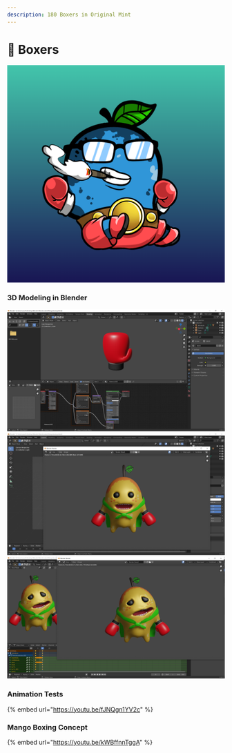 ```yaml
---
description: 180 Boxers in Original Mint
---
```


# 🥊 Boxers

![](../../../.gitbook/assets/mh516.png)

### 3D Modeling in Blender

![](<../../../.gitbook/assets/image (13) (1).png>)![](<../../../.gitbook/assets/image (14) (1).png>)![](<../../../.gitbook/assets/image (9) (1).png>)

### Animation Tests

{% embed url="https://youtu.be/fJNQgn1YV2c" %}

### Mango Boxing Concept

{% embed url="https://youtu.be/kWBffnnTggA" %}
